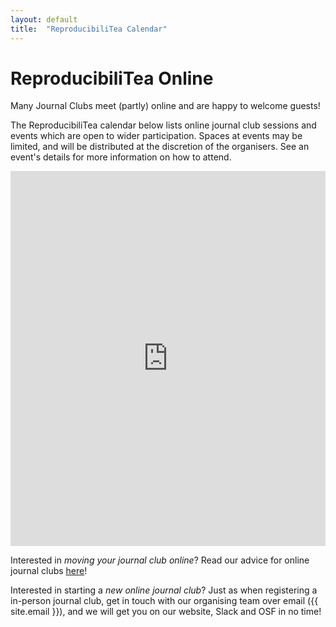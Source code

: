 ```yaml
---
layout: default
title:  "ReproducibiliTea Calendar"
---
```


# ReproducibiliTea Online

Many Journal Clubs meet (partly) online and are happy to welcome guests! 

The ReproducibiliTea calendar below lists online journal club sessions and events which are open to wider participation. Spaces at events may be limited, and will be distributed at the discretion of the organisers. See an event's details for more information on how to attend.

<iframe src="https://calendar.google.com/calendar/embed?height=600&amp;wkst=2&amp;bgcolor=%23ffffff&amp;ctz=Europe%2FLondon&amp;src=OHRyYnRncWZ1cWZscDN0YzdibjZsZjNldDhAZ3JvdXAuY2FsZW5kYXIuZ29vZ2xlLmNvbQ&amp;color=%23E67C73&amp;hl=en_GB" style="border-width:0" width="100%" height="600" frameborder="0" scrolling="no"></iframe>

Interested in *moving your journal club online*? Read our advice for online journal clubs <a href="/online/">here</a>! 

Interested in starting a *new online journal club*? Just as when registering a in-person journal club, get in touch with our organising team over email ({{ site.email }}), and we will get you on our website, Slack and OSF in no time!

